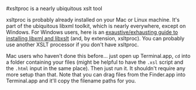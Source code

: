 #xsltproc is a nearly ubiquitous xslt tool

xsltproc is probably already installed on your Mac or Linux machine. It's part of the ubiquitous libxml toolkit, which is nearly everywhere, except on Windows. For Windows users, here is an [exaustive/exhausting guide to installing libxml and libxslt](http://www.zlatkovic.com/libxml.en.html) (and, by extension, xsltproc). You can probably use another XSLT processor if you don't have xsltproc.

Mac users who haven't done this before... just open up Terminal.app, `cd` into a folder containing your files (might be helpful to have the `.xsl` script and the `.html` input in the same place). Then just run it. It shouldn't require any more setup than that. Note that you can drag files from the Finder.app into Terminal.app and it'll copy the filename paths for you.